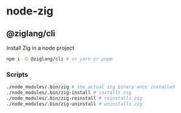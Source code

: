# node-zig

## @ziglang/cli

Install Zig in a node project

```sh
npm i -D @ziglang/cli # or yarn or pnpm
```

### Scripts

```sh
./node_modules/.bin/zig # the actual zig binary once installed
./node_modules/.bin/zig-install # installs zig
./node_modules/.bin/zig-reinstall # reinstalls zig
./node_modules/.bin/zig-uninstall # uninstalls zig
```
